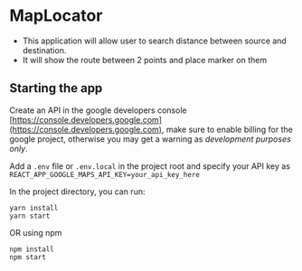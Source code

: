 # MapLocator
 * This application will allow user to search distance between source and destination.
 * It will show the route between 2 points and place marker on them

## Starting the app

Create an API in the google developers console [https://console.developers.google.com](https://console.developers.google.com), make sure to enable billing for the google project, otherwise you may get a warning as _development purposes only_.

Add a `.env` file or `.env.local` in the project root and specify your API key as `REACT_APP_GOOGLE_MAPS_API_KEY=your_api_key_here`

In the project directory, you can run:

```
yarn install
yarn start
```

OR using npm

```
npm install
npm start
```

